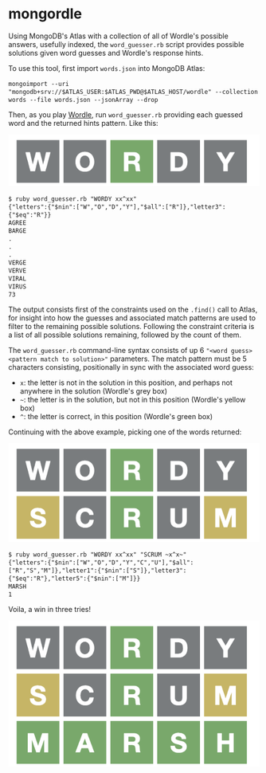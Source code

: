 # mongordle

Using MongoDB's Atlas with a collection of all of Wordle's possible answers, usefully indexed, the `word_guesser.rb` script provides possible solutions given word guesses and Wordle's response hints.

To use this tool, first import `words.json` into MongoDB Atlas:

    mongoimport --uri "mongodb+srv://$ATLAS_USER:$ATLAS_PWD@$ATLAS_HOST/wordle" --collection words --file words.json --jsonArray --drop

Then, as you play [Wordle](https://www.nytimes.com/games/wordle/index.html), run `word_guesser.rb` providing each guessed word and the returned hints pattern.  Like this:

![](examples/guess1.png)

    $ ruby word_guesser.rb "WORDY xx^xx"              
    {"letters":{"$nin":["W","O","D","Y"],"$all":["R"]},"letter3":{"$eq":"R"}}
    AGREE
    BARGE
    .
    .
    .
    VERGE
    VERVE
    VIRAL
    VIRUS
    73

The output consists first of the constraints used on the `.find()` call to Atlas, for insight into how the guesses and associated match patterns are used to filter to the remaining possible solutions.  Following the constraint criteria is a list of all possible solutions remaining, followed by the count of them.

The `word_guesser.rb` command-line syntax consists of up 6 `"<word guess> <pattern match to solution>"` parameters.  The match pattern must be 5 characters consisting, positionally in sync with the associated word guess:

* `x`: the letter is not in the solution in this position, and perhaps not anywhere in the solution (Wordle's grey box)
* `~`: the letter is in the solution, but not in this position (Wordle's yellow box)
* `^`: the letter is correct, in this position (Wordle's green box)

Continuing with the above example, picking one of the words returned:

![](examples/guess2.png)

    $ ruby word_guesser.rb "WORDY xx^xx" "SCRUM ~x^x~"
    {"letters":{"$nin":["W","O","D","Y","C","U"],"$all":["R","S","M"]},"letter1":{"$nin":["S"]},"letter3":{"$eq":"R"},"letter5":{"$nin":["M"]}}
    MARSH
    1

Voila, a win in three tries!

![](examples/guess3.png)